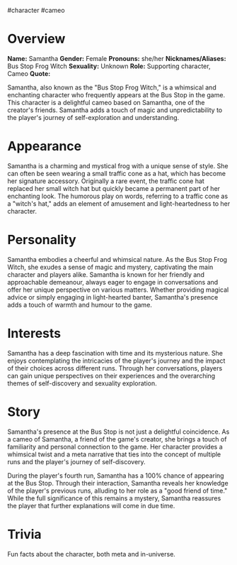 #character #cameo

# Overview
**Name:** Samantha
**Gender:** Female
**Pronouns:** she/her
**Nicknames/Aliases:** Bus Stop Frog Witch
**Sexuality:** Unknown
**Role:** Supporting character, Cameo
**Quote:** 

Samantha, also known as the "Bus Stop Frog Witch," is a whimsical and enchanting character who frequently appears at the Bus Stop in the game. This character is a delightful cameo based on Samantha, one of the creator's friends. Samantha adds a touch of magic and unpredictability to the player's journey of self-exploration and understanding.

# Appearance
Samantha is a charming and mystical frog with a unique sense of style. She can often be seen wearing a small traffic cone as a hat, which has become her signature accessory. Originally a rare event, the traffic cone hat replaced her small witch hat but quickly became a permanent part of her enchanting look. The humorous play on words, referring to a traffic cone as a "witch's hat," adds an element of amusement and light-heartedness to her character.

# Personality
Samantha embodies a cheerful and whimsical nature. As the Bus Stop Frog Witch, she exudes a sense of magic and mystery, captivating the main character and players alike. Samantha is known for her friendly and approachable demeanour, always eager to engage in conversations and offer her unique perspective on various matters. Whether providing magical advice or simply engaging in light-hearted banter, Samantha's presence adds a touch of warmth and humour to the game.

# Interests
Samantha has a deep fascination with time and its mysterious nature. She enjoys contemplating the intricacies of the player's journey and the impact of their choices across different runs. Through her conversations, players can gain unique perspectives on their experiences and the overarching themes of self-discovery and sexuality exploration.

# Story
Samantha's presence at the Bus Stop is not just a delightful coincidence. As a cameo of Samantha, a friend of the game's creator, she brings a touch of familiarity and personal connection to the game. Her character provides a whimsical twist and a meta narrative that ties into the concept of multiple runs and the player's journey of self-discovery.

During the player's fourth run, Samantha has a 100% chance of appearing at the Bus Stop. Through their interaction, Samantha reveals her knowledge of the player's previous runs, alluding to her role as a "good friend of time." While the full significance of this remains a mystery, Samantha reassures the player that further explanations will come in due time.

# Trivia
Fun facts about the character, both meta and in-universe.

